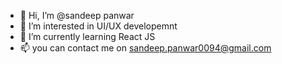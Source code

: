 - 👋 Hi, I’m @sandeep panwar
- 👀 I’m interested in UI/UX developemnt
- 🌱 I’m currently learning React JS
- 📫 you can contact me on sandeep.panwar0094@gmail.com

<!---
sandiip/sandiip is a ✨ special ✨ repository because its `README.md` (this file) appears on your GitHub profile.
You can click the Preview link to take a look at your changes.
--->
